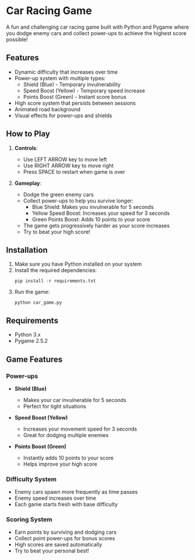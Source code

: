 # Car Racing Game

A fun and challenging car racing game built with Python and Pygame where you dodge enemy cars and collect power-ups to achieve the highest score possible!

## Features

- Dynamic difficulty that increases over time
- Power-up system with multiple types:
  - Shield (Blue) - Temporary invulnerability
  - Speed Boost (Yellow) - Temporary speed increase
  - Points Boost (Green) - Instant score bonus
- High score system that persists between sessions
- Animated road background
- Visual effects for power-ups and shields

## How to Play

1. **Controls**:
   - Use LEFT ARROW key to move left
   - Use RIGHT ARROW key to move right
   - Press SPACE to restart when game is over

2. **Gameplay**:
   - Dodge the green enemy cars
   - Collect power-ups to help you survive longer:
     - Blue Shield: Makes you invulnerable for 5 seconds
     - Yellow Speed Boost: Increases your speed for 3 seconds
     - Green Points Boost: Adds 10 points to your score
   - The game gets progressively harder as your score increases
   - Try to beat your high score!

## Installation

1. Make sure you have Python installed on your system
2. Install the required dependencies:
   ```
   pip install -r requirements.txt
   ```
3. Run the game:
   ```
   python car_game.py
   ```

## Requirements
- Python 3.x
- Pygame 2.5.2

## Game Features

### Power-ups
- **Shield (Blue)**
  - Makes your car invulnerable for 5 seconds
  - Perfect for tight situations
  
- **Speed Boost (Yellow)**
  - Increases your movement speed for 3 seconds
  - Great for dodging multiple enemies
  
- **Points Boost (Green)**
  - Instantly adds 10 points to your score
  - Helps improve your high score

### Difficulty System
- Enemy cars spawn more frequently as time passes
- Enemy speed increases over time
- Each game starts fresh with base difficulty

### Scoring System
- Earn points by surviving and dodging cars
- Collect point power-ups for bonus scores
- High scores are saved automatically
- Try to beat your personal best!
